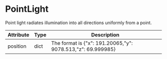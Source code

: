 # PointLight
Point light radiates illumination into all directions uniformly from a point.

|Attribute|Type|Description|
|---|---|---|
|position|dict|The format is {"x": 191.20065,"y": 9078.513,"z": 69.999985}|
